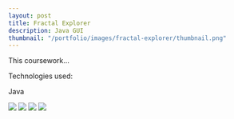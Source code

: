 ```yaml
---
layout: post
title: Fractal Explorer
description: Java GUI
thumbnail: "/portfolio/images/fractal-explorer/thumbnail.png"
---
```


This coursework...

Technologies used:

<p class="message">
  Java
</p>

<div class="separator"></div>

<img src="{{ site.baseurl }}portfolio/images/fractal-explorer/1.png" class="post-img">
<img src="{{ site.baseurl }}portfolio/images/fractal-explorer/2.png" class="post-img">
<img src="{{ site.baseurl }}portfolio/images/fractal-explorer/3.png" class="post-img">
<img src="{{ site.baseurl }}portfolio/images/fractal-explorer/4.png" class="post-img">
